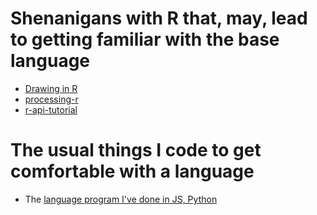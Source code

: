 # Shenanigans with R that, may, lead to getting familiar with the base language
* [Drawing in R](https://dbsloan.github.io/TS2019/exercises/r_figure_drawing.html#:~:text=You%20are%20probably%20familiar%20with,for%20drawing%20shapes%20and%20graphics.)
* [processing-r](https://processing-r.github.io/tutorials/gettingstarted/)
* [r-api-tutorial](https://www.dataquest.io/blog/r-api-tutorial/)
  
# The usual things I code to get comfortable with a language
* The [language program I've done in JS, Python](https://github.com/Niarfe/eo-notebooks/tree/master/code/all_things_language)

